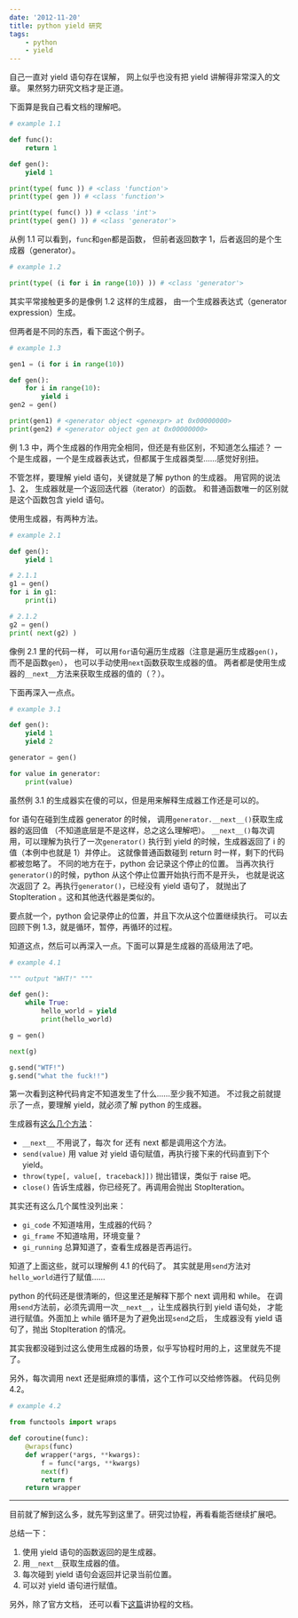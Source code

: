 ```yaml
---
date: '2012-11-20'
title: python yield 研究
tags:
    - python
    - yield
---
```


自己一直对 yield 语句存在误解，
网上似乎也没有把 yield 讲解得非常深入的文章。
果然努力研究文档才是正道。

下面算是我自己看文档的理解吧。

```python
# example 1.1

def func():
    return 1

def gen():
    yield 1

print(type( func )) # <class 'function'>
print(type( gen )) # <class 'function'>

print(type( func() )) # <class 'int'>
print(type( gen() )) # <class 'generator'>
```

从例 1.1 可以看到，`func`和`gen`都是函数，
但前者返回数字 1，后者返回的是个生成器（generator）。

```python
# example 1.2

print(type( (i for i in range(10)) )) # <class 'generator'>
```

其实平常接触更多的是像例 1.2 这样的生成器，
由一个生成器表达式（generator expression）生成。

但两者是不同的东西，看下面这个例子。

```python
# example 1.3

gen1 = (i for i in range(10))

def gen():
    for i in range(10):
        yield i
gen2 = gen()

print(gen1) # <generator object <genexpr> at 0x00000000>
print(gen2) # <generator object gen at 0x00000000>
```

例 1.3 中，两个生成器的作用完全相同，但还是有些区别，不知道怎么描述？
一个是生成器，一个是生成器表达式，但都属于生成器类型……感觉好别扭。

不管怎样，要理解 yield 语句，关键就是了解 python 的生成器。
用官网的说法[1][py_gen_1]、[2][py_gen_2]，
生成器就是一个返回迭代器（iterator）的函数。
和普通函数唯一的区别就是这个函数包含 yield 语句。

使用生成器，有两种方法。

```python
# example 2.1

def gen():
    yield 1

# 2.1.1
g1 = gen()
for i in g1:
    print(i)

# 2.1.2
g2 = gen()
print( next(g2) )
```

像例 2.1 里的代码一样，
可以用`for`语句遍历生成器（注意是遍历生成器`gen()`，而不是函数`gen`），
也可以手动使用`next`函数获取生成器的值。
两者都是使用生成器的`__next__`方法来获取生成器的值的（？）。

下面再深入一点点。

```python
# example 3.1

def gen():
    yield 1
    yield 2

generator = gen()

for value in generator:
    print(value)
```

虽然例 3.1 的生成器实在傻的可以，但是用来解释生成器工作还是可以的。

for 语句在碰到生成器 generator 的时候，
调用`generator.__next__()`获取生成器的返回值
（不知道底层是不是这样，总之这么理解吧）。
`__next__()`每次调用，可以理解为执行了一次`generator()`
执行到 yield 的时候，生成器返回了 i 的值（本例中也就是 1）并停止。
这就像普通函数碰到 return 时一样，剩下的代码都被忽略了。
不同的地方在于，python 会记录这个停止的位置。
当再次执行`generator()`的时候，python 从这个停止位置开始执行而不是开头，
也就是说这次返回了 2。再执行`generator()`，已经没有 yield 语句了，
就抛出了 StopIteration 。这和其他迭代器是类似的。

要点就一个，python 会记录停止的位置，并且下次从这个位置继续执行。
可以去回顾下例 1.3，就是循环，暂停，再循环的过程。

知道这点，然后可以再深入一点。下面可以算是生成器的高级用法了吧。

```python
# example 4.1

""" output "WHT!" """

def gen():
    while True:
        hello_world = yield
        print(hello_world)

g = gen()

next(g)

g.send("WTF!")
g.send("what the fuck!!")
```

第一次看到这种代码肯定不知道发生了什么……至少我不知道。
不过我之前就提示了一点，要理解 yield，就必须了解 python 的生成器。

生成器有[这么几个方法][gen_method]：

+ `__next__` 不用说了，每次 for 还有 next 都是调用这个方法。
+ `send(value)` 用 value 对 yield 语句赋值，再执行接下来的代码直到下个 yield。
+ `throw(type[, value[, traceback]])` 抛出错误，类似于 raise 吧。
+ `close()` 告诉生成器，你已经死了。再调用会抛出 StopIteration。

其实还有这么几个属性没列出来：

+ `gi_code` 不知道啥用，生成器的代码？
+ `gi_frame` 不知道啥用，环境变量？
+ `gi_running` 总算知道了，查看生成器是否再运行。

知道了上面这些，就可以理解例 4.1 的代码了。
其实就是用`send`方法对`hello_world`进行了赋值……

python 的代码还是很清晰的，但这里还是解释下那个 next 调用和 while。
在调用`send`方法前，必须先调用一次`__next__`，让生成器执行到 yield 语句处，
才能进行赋值。外面加上 while 循环是为了避免出现`send`之后，
生成器没有 yield 语句了，抛出 StopIteration 的情况。

其实我都没碰到过这么使用生成器的场景，似乎写协程时用的上，这里就先不提了。

另外，每次调用 next 还是挺麻烦的事情，这个工作可以交给修饰器。
代码见例 4.2。

```python
# example 4.2

from functools import wraps

def coroutine(func):
    @wraps(func)
    def wrapper(*args, **kwargs):
        f = func(*args, **kwargs)
        next(f)
        return f
    return wrapper
```

------

目前就了解到这么多，就先写到这里了。研究过协程，再看看能否继续扩展吧。

总结一下：

1. 使用 yield 语句的函数返回的是生成器。
2. 用`__next__`获取生成器的值。
3. 每次碰到 yield 语句会返回并记录当前位置。
4. 可以对 yield 语句进行赋值。

另外，除了官方文档，
还可以看下[这篇][coroutine]讲协程的文档。


[py_gen_1]: http://docs.python.org/3/glossary.html#term-generator
[py_gen_2]: http://docs.python.org/3/library/stdtypes.html#generator-types
[gen_method]: http://docs.python.org/3/reference/expressions.html#generator-iterator-methods
[coroutine]: http://www.dabeaz.com/coroutines/index.html
